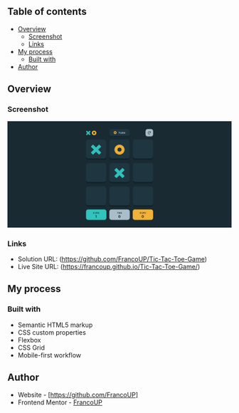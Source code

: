 ## Table of contents

- [Overview](#overview)
  - [Screenshot](#screenshot)
  - [Links](#links)
- [My process](#my-process)
  - [Built with](#built-with)
- [Author](#author)

## Overview

### Screenshot

![](./assets/Screenshot%202023-07-26%20at%2018-59-11%20Frontend%20Mentor%20Tic%20Tac%20Toe.png)

### Links

- Solution URL: (https://github.com/FrancoUP/Tic-Tac-Toe-Game)
- Live Site URL: (https://francoup.github.io/Tic-Tac-Toe-Game/)

## My process

### Built with

- Semantic HTML5 markup
- CSS custom properties
- Flexbox
- CSS Grid
- Mobile-first workflow

## Author

- Website - [https://github.com/FrancoUP]
- Frontend Mentor - [FrancoUP](https://www.frontendmentor.io/profile/FrancoUP)
